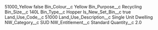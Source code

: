 <?xml version="1.0" encoding="UTF-8"?>
<CustomMetadata xmlns="http://soap.sforce.com/2006/04/metadata" xmlns:xsi="http://www.w3.org/2001/XMLSchema-instance" xmlns:xsd="http://www.w3.org/2001/XMLSchema">
    <label>51000_Yellow</label>
    <protected>false</protected>
    <values>
        <field>Bin_Colour__c</field>
        <value xsi:type="xsd:string">Yellow</value>
    </values>
    <values>
        <field>Bin_Purpose__c</field>
        <value xsi:type="xsd:string">Recycling</value>
    </values>
    <values>
        <field>Bin_Size__c</field>
        <value xsi:type="xsd:string">140L</value>
    </values>
    <values>
        <field>Bin_Type__c</field>
        <value xsi:type="xsd:string">Hopper</value>
    </values>
    <values>
        <field>Is_New_Set_Bin__c</field>
        <value xsi:type="xsd:boolean">true</value>
    </values>
    <values>
        <field>Land_Use_Code__c</field>
        <value xsi:type="xsd:string">51000</value>
    </values>
    <values>
        <field>Land_Use_Description__c</field>
        <value xsi:type="xsd:string">Single Unit Dwelling</value>
    </values>
    <values>
        <field>NW_Category__c</field>
        <value xsi:type="xsd:string">SUD</value>
    </values>
    <values>
        <field>NW_Entitlement__c</field>
        <value xsi:type="xsd:string">Standard</value>
    </values>
    <values>
        <field>Quantity__c</field>
        <value xsi:type="xsd:double">2.0</value>
    </values>
</CustomMetadata>
